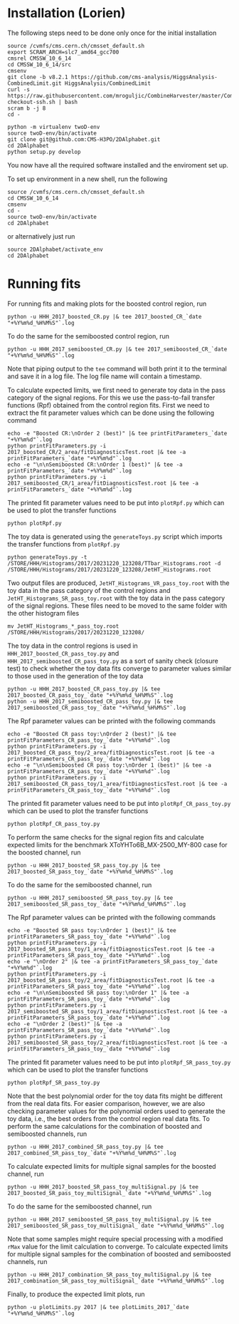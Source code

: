 # Installation (Lorien)

The following steps need to be done only once for the initial installation
```
source /cvmfs/cms.cern.ch/cmsset_default.sh
export SCRAM_ARCH=slc7_amd64_gcc700
cmsrel CMSSW_10_6_14
cd CMSSW_10_6_14/src
cmsenv
git clone -b v8.2.1 https://github.com/cms-analysis/HiggsAnalysis-CombinedLimit.git HiggsAnalysis/CombinedLimit
curl -s https://raw.githubusercontent.com/mroguljic/CombineHarvester/master/CombineTools/scripts/sparse-checkout-ssh.sh | bash
scram b -j 8
cd -

python -m virtualenv twoD-env
source twoD-env/bin/activate
git clone git@github.com:CMS-H3PO/2DAlphabet.git
cd 2DAlphabet
python setup.py develop
```
You now have all the required software installed and the enviroment set up.

To set up environment in a new shell, run the following
```
source /cvmfs/cms.cern.ch/cmsset_default.sh
cd CMSSW_10_6_14
cmsenv
cd -
source twoD-env/bin/activate
cd 2DAlphabet
```
or alternatively just run
```
source 2DAlphabet/activate_env
cd 2DAlphabet
```

# Running fits

For running fits and making plots for the boosted control region, run
```
python -u HHH_2017_boosted_CR.py |& tee 2017_boosted_CR_`date "+%Y%m%d_%H%M%S"`.log
```
To do the same for the semiboosted control region, run
```
python -u HHH_2017_semiboosted_CR.py |& tee 2017_semiboosted_CR_`date "+%Y%m%d_%H%M%S"`.log
```
Note that piping output to the `tee` command will both print it to the terminal and save it in a log file. The log file name will contain a timestamp.

To calculate expected limits, we first need to generate toy data in the pass category of the signal regions. For this we use the pass-to-fail transfer functions (Rpf) obtained from the control region fits. First we need to extract the fit parameter values which can be done using the following command
```
echo -e "Boosted CR:\nOrder 2 (best)" |& tee printFitParameters_`date "+%Y%m%d"`.log
python printFitParameters.py -i 2017_boosted_CR/2_area/fitDiagnosticsTest.root |& tee -a printFitParameters_`date "+%Y%m%d"`.log
echo -e "\n\nSemiboosted CR:\nOrder 1 (best)" |& tee -a printFitParameters_`date "+%Y%m%d"`.log
python printFitParameters.py -i 2017_semiboosted_CR/1_area/fitDiagnosticsTest.root |& tee -a printFitParameters_`date "+%Y%m%d"`.log
```
The printed fit parameter values need to be put into `plotRpf.py` which can be used to plot the transfer functions
```
python plotRpf.py
```
The toy data is generated using the `generateToys.py` script which imports the transfer functions from `plotRpf.py`
```
python generateToys.py -t /STORE/HHH/Histograms/2017/20231220_123208/TTbar_Histograms.root -d /STORE/HHH/Histograms/2017/20231220_123208/JetHT_Histograms.root
```
Two output files are produced, `JetHT_Histograms_VR_pass_toy.root` with the toy data in the pass category of the control regions and `JetHT_Histograms_SR_pass_toy.root` with the toy data in the pass category of the signal regions. These files need to be moved to the same folder with the other histogram files
```
mv JetHT_Histograms_*_pass_toy.root /STORE/HHH/Histograms/2017/20231220_123208/
```
The toy data in the control regions is used in `HHH_2017_boosted_CR_pass_toy.py` and `HHH_2017_semiboosted_CR_pass_toy.py` as a sort of sanity check (closure test) to check whether the toy data fits converge to parameter values similar to those used in the generation of the toy data
```
python -u HHH_2017_boosted_CR_pass_toy.py |& tee 2017_boosted_CR_pass_toy_`date "+%Y%m%d_%H%M%S"`.log
python -u HHH_2017_semiboosted_CR_pass_toy.py |& tee 2017_semiboosted_CR_pass_toy_`date "+%Y%m%d_%H%M%S"`.log
```
The Rpf parameter values can be printed with the following commands
```
echo -e "Boosted CR pass toy:\nOrder 2 (best)" |& tee printFitParameters_CR_pass_toy_`date "+%Y%m%d"`.log
python printFitParameters.py -i 2017_boosted_CR_pass_toy/2_area/fitDiagnosticsTest.root |& tee -a printFitParameters_CR_pass_toy_`date "+%Y%m%d"`.log
echo -e "\n\nSemiboosted CR pass toy:\nOrder 1 (best)" |& tee -a printFitParameters_CR_pass_toy_`date "+%Y%m%d"`.log
python printFitParameters.py -i 2017_semiboosted_CR_pass_toy/1_area/fitDiagnosticsTest.root |& tee -a printFitParameters_CR_pass_toy_`date "+%Y%m%d"`.log
```
The printed fit parameter values need to be put into `plotRpf_CR_pass_toy.py` which can be used to plot the transfer functions
```
python plotRpf_CR_pass_toy.py
```

To perform the same checks for the signal region fits and calculate expected limits for the benchmark XToYHTo6B_MX-2500_MY-800 case for the boosted channel, run
```
python -u HHH_2017_boosted_SR_pass_toy.py |& tee 2017_boosted_SR_pass_toy_`date "+%Y%m%d_%H%M%S"`.log
```
To do the same for the semiboosted channel, run
```
python -u HHH_2017_semiboosted_SR_pass_toy.py |& tee 2017_semiboosted_SR_pass_toy_`date "+%Y%m%d_%H%M%S"`.log
```
The Rpf parameter values can be printed with the following commands
```
echo -e "Boosted SR pass toy:\nOrder 1 (best)" |& tee printFitParameters_SR_pass_toy_`date "+%Y%m%d"`.log
python printFitParameters.py -i 2017_boosted_SR_pass_toy/1_area/fitDiagnosticsTest.root |& tee -a printFitParameters_SR_pass_toy_`date "+%Y%m%d"`.log
echo -e "\nOrder 2" |& tee -a printFitParameters_SR_pass_toy_`date "+%Y%m%d"`.log
python printFitParameters.py -i 2017_boosted_SR_pass_toy/2_area/fitDiagnosticsTest.root |& tee -a printFitParameters_SR_pass_toy_`date "+%Y%m%d"`.log
echo -e "\n\nSemiboosted SR pass toy:\nOrder 1" |& tee -a printFitParameters_SR_pass_toy_`date "+%Y%m%d"`.log
python printFitParameters.py -i 2017_semiboosted_SR_pass_toy/1_area/fitDiagnosticsTest.root |& tee -a printFitParameters_SR_pass_toy_`date "+%Y%m%d"`.log
echo -e "\nOrder 2 (best)" |& tee -a printFitParameters_SR_pass_toy_`date "+%Y%m%d"`.log
python printFitParameters.py -i 2017_semiboosted_SR_pass_toy/2_area/fitDiagnosticsTest.root |& tee -a printFitParameters_SR_pass_toy_`date "+%Y%m%d"`.log
```
The printed fit parameter values need to be put into `plotRpf_SR_pass_toy.py` which can be used to plot the transfer functions
```
python plotRpf_SR_pass_toy.py
```
Note that the best polynomial order for the toy data fits might be different from the real data fits. For easier comparison, however, we are also checking parameter values for the polynomial orders used to generate the toy data, i.e., the best orders from the control region real data fits. To perform the same calculations for the combination of boosted and semiboosted channels, run
```
python -u HHH_2017_combined_SR_pass_toy.py |& tee 2017_combined_SR_pass_toy_`date "+%Y%m%d_%H%M%S"`.log
```
To calculate expected limits for multiple signal samples for the boosted channel, run
```
python -u HHH_2017_boosted_SR_pass_toy_multiSignal.py |& tee 2017_boosted_SR_pass_toy_multiSignal_`date "+%Y%m%d_%H%M%S"`.log
```
To do the same for the semiboosted channel, run
```
python -u HHH_2017_semiboosted_SR_pass_toy_multiSignal.py |& tee 2017_semiboosted_SR_pass_toy_multiSignal_`date "+%Y%m%d_%H%M%S"`.log
```
Note that some samples might require special processing with a modified `rMax` value for the limit calculation to converge. To calculate expected limits for multiple signal samples for the combination of boosted and semiboosted channels, run
```
python -u HHH_2017_combination_SR_pass_toy_multiSignal.py |& tee 2017_combination_SR_pass_toy_multiSignal_`date "+%Y%m%d_%H%M%S"`.log
```
Finally, to produce the expected limit plots, run
```
python -u plotLimits.py 2017 |& tee plotLimits_2017_`date "+%Y%m%d_%H%M%S"`.log
```

